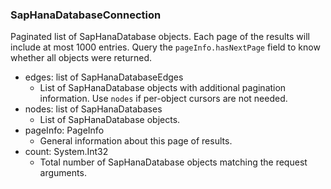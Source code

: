 ### SapHanaDatabaseConnection
Paginated list of SapHanaDatabase objects. Each page of the results will include at most 1000 entries. Query the `pageInfo.hasNextPage` field to know whether all objects were returned.

- edges: list of SapHanaDatabaseEdges
  - List of SapHanaDatabase objects with additional pagination information. Use `nodes` if per-object cursors are not needed.
- nodes: list of SapHanaDatabases
  - List of SapHanaDatabase objects.
- pageInfo: PageInfo
  - General information about this page of results.
- count: System.Int32
  - Total number of SapHanaDatabase objects matching the request arguments.
